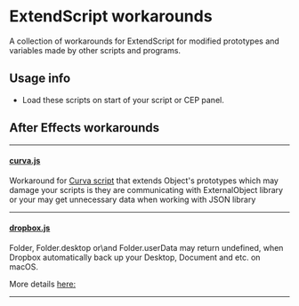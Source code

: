 
# ExtendScript workarounds

A collection of workarounds for ExtendScript for modified prototypes and variables made by other scripts and programs.

## Usage info

- Load these scripts on start of your script or CEP panel.

## After Effects workarounds

---

<div>
  <div>
  <div>
  <div>

#### [curva.js](https://raw.githubusercontent.com/axwt/extendscript_workarounds/master/curva.js)

  </div>
  <div>

Workaround for [Curva script](https://videohive.net/item/curva-script-premium-after-effects-script/8694469)
that extends Object's prototypes which may damage your scripts is they are communicating with ExternalObject library or your may get unnecessary data when working with JSON library


  </div>
  </div>
  </div>
</div>

---

  <div>
  <div>

#### [dropbox.js](https://raw.githubusercontent.com/axwt/extendscript_workarounds/master/dropbox.js)

  </div>
  <div>

Folder, Folder.desktop or\and Folder.userData may return undefined, when Dropbox automatically back up your Desktop, Document and etc. on macOS.

More details [here:](https://aescripts.com/knowledgebase/index/view/faq/dropbox-macos-warning/)


  </div>
  </div>
  </div>
</div>

---

<div>
  <div>
  <div>
  <div>

